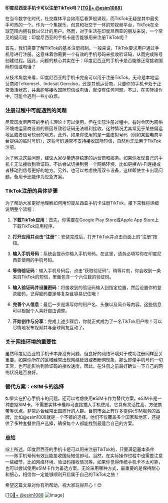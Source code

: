 **印度尼西亚手机卡可以注册TikTok吗？[[TG💪+ @esim1088](https://t.me/s/esim1088)]**

在当今数字化时代，社交媒体平台如雨后春笋般涌现，而TikTok无疑是其中最炙手可热的一个。作为一个集娱乐、创意和社交于一体的短视频平台，TikTok在全球范围内拥有数以亿计的用户。然而，对于生活在印度尼西亚的朋友来说，一个常见的疑问是：印度尼西亚的手机卡是否能够用来注册TikTok呢？

首先，我们需要了解TikTok的基本注册机制。一般来说，TikTok要求用户通过手机号进行注册。这意味着你需要一个有效的手机号码来接收验证码，从而完成账号创建过程。因此，问题的核心其实在于：印度尼西亚的手机卡是否能够正常接收国际短信或电话？

从技术角度来看，印度尼西亚的手机卡完全可以用于注册TikTok。无论是本地运营商如Telkomsel、Indosat Ooredoo，还是其他运营商，只要你的手机卡处于正常激活状态，并且能够接收国际短信或电话，就没有任何问题。不过，在实际操作中，可能会遇到一些小麻烦。

### 注册过程中可能遇到的问题

尽管印度尼西亚的手机卡理论上可以使用，但在实际注册过程中，有时会因为网络环境或运营商设置的原因导致验证码无法顺利接收。这种情况尤其常见于某些偏远地区或者信号较弱的地方。此外，如果你使用的是一些虚拟号码（例如某些电商平台提供的临时号码），这些号码通常不支持接收国际短信，自然也无法用于TikTok注册。

为了解决这些问题，建议大家尽量选择稳定的运营商和服务。如果你发现自己的手机卡无法接收到验证码，不妨尝试切换到另一个网络环境，比如更换Wi-Fi连接或者移动到信号更好的地方。另外，也可以考虑使用双卡设备，这样即使主卡出现问题，备用卡还能作为应急方案。

### TikTok注册的具体步骤

为了帮助大家更好地理解如何用印度尼西亚手机卡注册TikTok，接下来我将详细说明整个流程：

1. **下载TikTok应用**：首先，你需要在Google Play Store或Apple App Store上下载TikTok应用程序。
   
2. **打开应用并点击“注册”**：安装完成后，打开TikTok并点击页面上的“注册”按钮。

3. **输入手机号码**：系统会提示你输入手机号码。在这里，请务必填写你在印度尼西亚使用的手机号码。

4. **等待验证码**：输入手机号码后，点击“获取验证码”。稍等片刻，你会收到一条来自TikTok的短信，里面包含一个六位数的验证码。

5. **输入验证码并设置密码**：将接收到的验证码输入到指定位置，然后设置你的登录密码。记得密码要足够复杂且容易记住哦！

6. **完善个人信息**：最后一步是填写你的用户名、头像以及简介等内容。这些信息可以根据个人喜好自由调整。

7. **开始创作与分享**：完成上述步骤后，你就正式成为了一名TikTok用户啦！可以尽情地发布视频并与全球网友互动了。

### 关于网络环境的重要性

虽然印度尼西亚的手机卡本身没有问题，但良好的网络环境对于成功注册同样至关重要。如果你所在的区域经常出现网络延迟或者断网现象，那么即便手机号码一切正常，也可能影响到验证码的接收速度。因此，在注册之前最好确认一下自己的网络状况是否良好。

### 替代方案：eSIM卡的选择

如果实在担心手机卡的问题，还可以考虑使用eSIM卡作为替代方案。eSIM卡是一种虚拟SIM卡，不需要实体卡槽即可直接插入手机使用。它具有灵活性高、方便携带等优点，非常适合经常出国旅行的人群。目前市面上有许多提供eSIM服务的品牌，比如@esim1088就是一个不错的选择。他们不仅覆盖多个国家和地区，还提供了多种套餐供用户选择，确保每个人都能找到最适合自己的方案。

### 总结

综上所述，印度尼西亚的手机卡是可以用来注册TikTok的，只要满足基本条件——即手机号码有效且能接收国际短信即可。当然，在实际操作过程中也需要注意一些细节，比如网络环境、验证码接收情况等。如果你觉得传统手机卡不太可靠，也可以尝试使用eSIM卡作为备选方案。无论采用哪种方式，最重要的是保持耐心和细心，相信你一定能够顺利开启属于自己的TikTok之旅！

希望这篇文章对你有所帮助，祝大家玩得开心！😊

[[TG💪+ @esim1088](https://t.me/s/esim1088) ![Image](https://i.postimg.cc/4NQfJmqS/Snipaste-2025-05-13-00-14-12.png)]